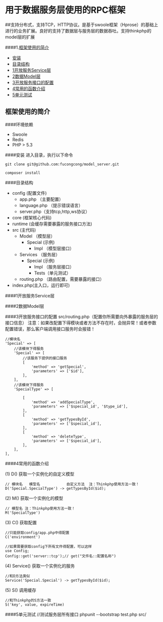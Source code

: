 # 用于数据服务层使用的RPC框架
##支持分布式，支持TCP，HTTP协议。是基于swoole框架（Hprose）的基础上进行的业务扩展。良好的支持了数据层与服务层的数据吞吐。支持thinkphp的model层的扩展

####1.[框架使用的简介](#user-content-框架使用的简介)
- [安装](#user-content-安装)
- [目录结构](#user-content-目录结构)
- [1开放服务Service层](#user-content-1开放服务Service层)
- [2数据Model层](#user-content-2数据Model层)
- [3开放服务接口的配置](#user-content-3开放服务接口的配置)
- [4常用的函数介绍](#user-content-4常用的函数介绍)
- [5单元测试](#user-content-5单元测试)

## 框架使用的简介
####环境依赖
- Swoole
- Redis
- PHP > 5.3

####安装
进入目录，执行以下命令

    git clone git@github.com:fucongcong/model_server.git

    composer install

####目录结构
- config (配置文件)
    - app.php （主要配置）
    - language.php （提示错误语言）
    - server.php（支持tcp,http,ws协议）
- core (框架核心代码)
- runtime (会缓存需要暴露的服务接口方法)
- src (主代码)
    - Model （模型层）
        - Special (示例)
            - Impl （模型层接口）
    - Services （服务层）
        - Special (示例)
            - Impl （服务层接口）
            - Tests（单元测试）
    - routing.php （路由配置，需要暴露的接口）
- index.php(主入口，运行即可)

####1开放服务Service层

####2数据Model层

####3开放服务接口的配置
src/routing.php（配置你所需要向外暴露的服务层的接口信息）
注意：如果改配置下得模块或者方法不存在时，会抛异常！或者参数配置错误，那么客户端调用接口服务时会报错！

    //模块名
    'Special' => [
        //该模块下得服务
        'Special' => [
            //该服务下提供的接口服务
            [
                'method' => 'getSpecial',
                'parameters' => ['$id'],
            ],
        ],
        //该模块下得服务
        'SpecialType' => [

            [
                'method' => 'addSpecialType',
                'parameters' => ['$special_id', '$type_id'],
            ],
            [
                'method' => 'getTypesById',
                'parameters' => ['$special_id'],
            ],
            [
                'method' => 'deleteType',
                'parameters' => ['$special_id'],
            ],
        ],
    ],

####4常用的函数介绍

(1) D() 获取一个实例化的自定义模型

    // 模块名   模型名            自定义方法  注：Thinkphp使用方法一致！
    D('Special.SpecialType') -> getTypesById($id);

(2) M() 获取一个实例化的模型

    // 模型名 注：Thinkphp使用方法一致！
    M('SpecialType')

(3) C() 获取配置

    //只能获取config/app.php中得配置
    C('environment')

    //如果需要获取config下所有文件得配置，可以这样
    use Config;
    Config::get('server::tcp');// get("文件名::配置名称")

(4) Service() 获取一个实例化的服务

    //和D方法类似
    Service('Special.Special') -> getTypesById($id);

(5) S() 调用缓存

    //和Thinkphp的S方法一致
    S('key', value, expireTime)

####5单元测试
    //测试服务层所有接口
    phpunit --bootstrap test.php src/
